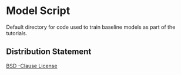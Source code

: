 # Model Script

Default directory for code used to train baseline models as part of the tutorials.

## Distribution Statement

[BSD -Clause License](https://github.com/LADI-Dataset/ladi-tutorial/blob/master/LICENSE)
